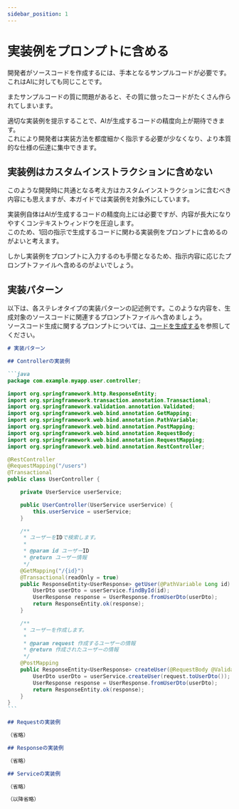 ```yaml
---
sidebar_position: 1
---
```


# 実装例をプロンプトに含める

開発者がソースコードを作成するには、手本となるサンプルコードが必要です。  
これはAIに対しても同じことです。

またサンプルコードの質に問題があると、その質に倣ったコードがたくさん作られてしまいます。

適切な実装例を提示することで、AIが生成するコードの精度向上が期待できます。  
これにより開発者は実装方法を都度細かく指示する必要が少なくなり、より本質的な仕様の伝達に集中できます。

## 実装例はカスタムインストラクションに含めない

このような開発時に共通となる考え方はカスタムインストラクションに含むべき内容にも思えますが、本ガイドでは実装例を対象外にしています。

実装例自体はAIが生成するコードの精度向上には必要ですが、内容が長大になりやすくコンテキストウィンドウを圧迫します。  
このため、1回の指示で生成するコードに関わる実装例をプロンプトに含めるのがよいと考えます。  

しかし実装例をプロンプトに入力するのも手間となるため、指示内容に応じたプロンプトファイルへ含めるのがよいでしょう。

## 実装パターン

以下は、各ステレオタイプの実装パターンの記述例です。このような内容を、生成対象のソースコードに関連するプロンプトファイルへ含めましょう。  
ソースコード生成に関するプロンプトについては、[コードを生成する](../../programming-test/generate-code)を参照してください。

````markdown
# 実装パターン

## Controllerの実装例

```java
package com.example.myapp.user.controller;

import org.springframework.http.ResponseEntity;
import org.springframework.transaction.annotation.Transactional;
import org.springframework.validation.annotation.Validated;
import org.springframework.web.bind.annotation.GetMapping;
import org.springframework.web.bind.annotation.PathVariable;
import org.springframework.web.bind.annotation.PostMapping;
import org.springframework.web.bind.annotation.RequestBody;
import org.springframework.web.bind.annotation.RequestMapping;
import org.springframework.web.bind.annotation.RestController;

@RestController
@RequestMapping("/users")
@Transactional
public class UserController {

    private UserService userService;

    public UserController(UserService userService) {
        this.userService = userService;
    }

    /**
     * ユーザーをIDで検索します。
     *
     * @param id ユーザーID
     * @return ユーザー情報
     */
    @GetMapping("/{id}")
    @Transactional(readOnly = true)
    public ResponseEntity<UserResponse> getUser(@PathVariable Long id) {
        UserDto userDto = userService.findById(id);
        UserResponse response = UserResponse.fromUserDto(userDto);
        return ResponseEntity.ok(response);
    }

    /**
     * ユーザーを作成します。
     *
     * @param request 作成するユーザーの情報
     * @return 作成されたユーザーの情報
     */
    @PostMapping
    public ResponseEntity<UserResponse> createUser(@RequestBody @Validated UserCreateRequest request) {
        UserDto userDto = userService.createUser(request.toUserDto());
        UserResponse response = UserResponse.fromUserDto(userDto);
        return ResponseEntity.ok(response);
    }
}
```

## Requestの実装例

（省略）

## Responseの実装例

（省略）

## Serviceの実装例

（省略）

（以降省略）

````
